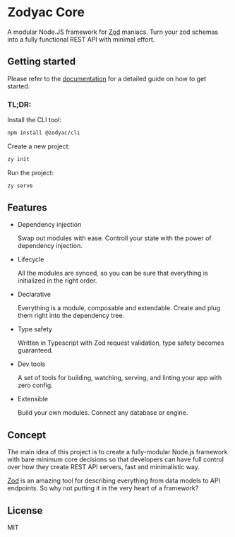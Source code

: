# Zodyac Core
A modular Node.JS framework for [Zod](https://npmjs.com/package/zod) maniacs. Turn your zod schemas into a fully functional REST API with minimal effort.

## Getting started
Please refer to the [documentation](https://zodyac.dev/docs/getting-started) for a detailed guide on how to get started.

### TL;DR:
Install the CLI tool:

```bash
npm install @zodyac/cli
```

Create a new project:

```bash
zy init
```

Run the project:

```bash
zy serve
```

## Features
- Dependency injection

  Swap out modules with ease. Controll your state with the power of dependency injection.

- Lifecycle

  All the modules are synced, so you can be sure that everything is initialized in the right order.


- Declarative

  Everything is a module, composable and extendable. Create and plug them right into the dependency tree.

- Type safety

  Written in Typescript with Zod request validation, type safety becomes guaranteed.

- Dev tools

  A set of tools for building, watching, serving, and linting your app with zero config.

- Extensible

  Build your own modules. Connect any database or engine.


## Concept
The main idea of this project is to create a fully-modular Node.js framework with bare minimum core decisions so that developers can have full control over how they create REST API servers, fast and minimalistic way.

[Zod](https://npmjs.com/package/zod) is an amazing tool for describing everything from data models to API endpoints. So why not putting it in the very heart of a framework?

## License
MIT
